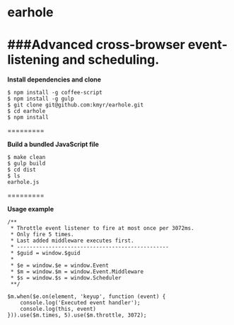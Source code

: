 earhole
=======
###Advanced cross-browser event-listening and scheduling.
=========
**Install dependencies and clone**
```
$ npm install -g coffee-script
$ npm install -g gulp
$ git clone git@github.com:kmyr/earhole.git
$ cd earhole
$ npm install
```
=========

**Build a bundled JavaScript file**
```
$ make clean
$ gulp build
$ cd dist
$ ls
earhole.js
```
=========

**Usage example**
```
/**
 * Throttle event listener to fire at most once per 3072ms.
 * Only fire 5 times.
 * Last added middleware executes first.
 * ------------------------------------------------
 * $guid = window.$guid
 *
 * $e = window.$e = window.Event
 * $m = window.$m = window.Event.Middleware
 * $s = window.$s = window.Scheduler
 **/

$m.when($e.on(element, 'keyup', function (event) {
    console.log('Executed event handler');
    console.log(this, event)
})).use($m.times, 5).use($m.throttle, 3072);
```
